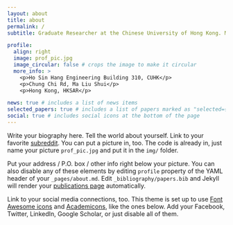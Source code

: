 ```yaml
---
layout: about
title: about
permalink: /
subtitle: Graduate Researcher at the Chinese University of Hong Kong. Multimedia Laboratory (MMLab)/Centre for Perceptual and Interactive Intelligence (CPII), Department of Information Engineering, CUHK. Advisor: Pr. Dr. Hongsheng Li.

profile:
  align: right
  image: prof_pic.jpg
  image_circular: false # crops the image to make it circular
  more_info: >
    <p>Ho Sin Hang Engineering Building 310, CUHK</p>
    <p>Chung Chi Rd, Ma Liu Shui</p>
    <p>Hong Kong, HKSAR</p>

news: true # includes a list of news items
selected_papers: true # includes a list of papers marked as "selected={true}"
social: true # includes social icons at the bottom of the page
---
```


Write your biography here. Tell the world about yourself. Link to your favorite [subreddit](http://reddit.com). You can put a picture in, too. The code is already in, just name your picture `prof_pic.jpg` and put it in the `img/` folder.

Put your address / P.O. box / other info right below your picture. You can also disable any of these elements by editing `profile` property of the YAML header of your `_pages/about.md`. Edit `_bibliography/papers.bib` and Jekyll will render your [publications page](/al-folio/publications/) automatically.

Link to your social media connections, too. This theme is set up to use [Font Awesome icons](https://fontawesome.com/) and [Academicons](https://jpswalsh.github.io/academicons/), like the ones below. Add your Facebook, Twitter, LinkedIn, Google Scholar, or just disable all of them.
